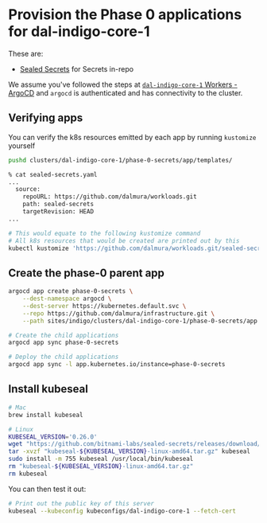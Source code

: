 # Provision the Phase 0 applications for dal-indigo-core-1

These are:
* [Sealed Secrets](https://github.com/bitnami-labs/sealed-secrets/) for Secrets in-repo

We assume you've followed the steps at [`dal-indigo-core-1` Workers - ArgoCD](INDIGO-CORE-1-WORKERS-ARGOCD.md) and `argocd` is authenticated and has connectivity to the cluster.

## Verifying apps

You can verify the k8s resources emitted by each app by running `kustomize` yourself
```bash
pushd clusters/dal-indigo-core-1/phase-0-secrets/app/templates/

% cat sealed-secrets.yaml
...
  source:
    repoURL: https://github.com/dalmura/workloads.git
    path: sealed-secrets
    targetRevision: HEAD
...

# This would equate to the following kustomize command
# All k8s resources that would be created are printed out by this
kubectl kustomize 'https://github.com/dalmura/workloads.git/sealed-secrets?ref=HEAD'
```

## Create the phase-0 parent app
```bash
argocd app create phase-0-secrets \
    --dest-namespace argocd \
    --dest-server https://kubernetes.default.svc \
    --repo https://github.com/dalmura/infrastructure.git \
    --path sites/indigo/clusters/dal-indigo-core-1/phase-0-secrets/app

# Create the child applications
argocd app sync phase-0-secrets

# Deploy the child applications
argocd app sync -l app.kubernetes.io/instance=phase-0-secrets
```

## Install kubeseal
```bash
# Mac
brew install kubeseal

# Linux
KUBESEAL_VERSION='0.26.0'
wget "https://github.com/bitnami-labs/sealed-secrets/releases/download/v${KUBESEAL_VERSION}/kubeseal-${KUBESEAL_VERSION}-linux-amd64.tar.gz"
tar -xvzf "kubeseal-${KUBESEAL_VERSION}-linux-amd64.tar.gz" kubeseal
sudo install -m 755 kubeseal /usr/local/bin/kubeseal
rm "kubeseal-${KUBESEAL_VERSION}-linux-amd64.tar.gz"
rm kubeseal
```

You can then test it out:
```bash
# Print out the public key of this server
kubeseal --kubeconfig kubeconfigs/dal-indigo-core-1 --fetch-cert
```
